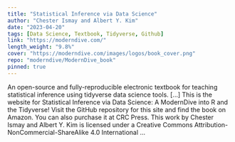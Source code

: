 ```yaml
---
title: "Statistical Inference via Data Science"
author: "Chester Ismay and Albert Y. Kim"
date: "2023-04-20"
tags: [Data Science, Textbook, Tidyverse, Github]
link: "https://moderndive.com/"
length_weight: "9.8%"
cover: "https://moderndive.com/images/logos/book_cover.png"
repo: "moderndive/ModernDive_book"
pinned: true
---
```


An open-source and fully-reproducible electronic textbook for teaching statistical inference using tidyverse data science tools. [...] This is the website for Statistical Inference via Data Science: A ModernDive into R and the Tidyverse! Visit the GitHub repository for this site and find the book on Amazon. You can also purchase it at CRC Press. This work by Chester Ismay and Albert Y. Kim is licensed under a Creative Commons Attribution-NonCommercial-ShareAlike 4.0 International ...
